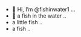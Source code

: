- 👋 Hi, I’m @fishinwater1 ...
- 👋 a fish in the water ..
- a little fish ..
- a fish ..
<!---
fishinwater1/fishinwater1 is a ✨ special ✨ repository because its `README.md` (this file) appears on your GitHub profile.
You can click the Preview link to take a look at your changes.
--->
